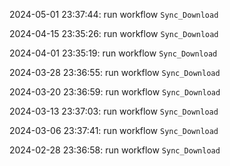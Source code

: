 2024-05-01 23:37:44: run workflow `Sync_Download` 

2024-04-15 23:35:26: run workflow `Sync_Download` 

2024-04-01 23:35:19: run workflow `Sync_Download` 

2024-03-28 23:36:55: run workflow `Sync_Download` 

2024-03-20 23:36:59: run workflow `Sync_Download` 

2024-03-13 23:37:03: run workflow `Sync_Download` 

2024-03-06 23:37:41: run workflow `Sync_Download` 

2024-02-28 23:36:58: run workflow `Sync_Download` 


